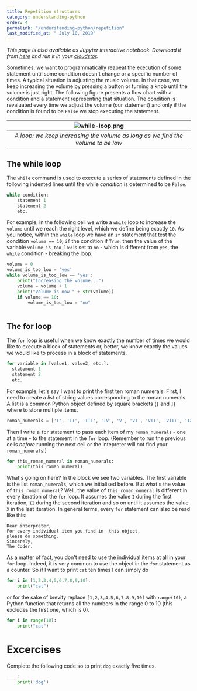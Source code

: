 ```yaml
---
title: Repetition structures
category: understanding-python
order: 4
permalink: "/understanding-python/repetition"
last_modified_at: " July 10, 2019"
---
```


*This page is also available as Jupyter interactive notebook. Download it from [here](https://code.research.uts.edu.au/143852/code-as-literacy-jupyter-notebooks/blob/master/understanding-python/python-04-repetition.ipynb) and run it in your [cloudstor](/getting-started/jupyter-notebook).* 

Sometimes, we want to programmatically reapeat the execution of some statement until some condition doesn't change or a specific number of times. A typical situation is adjusting the music volume. In that case, we keep increasing the volume by pressing a button or turning a knob until the volume is just right. The following figure presents a flow chart with a condition and a statement representing that situation. The condition is revaluated every time we adjust the volume (our statement) and only if the condition is found to be `False` we stop executing the statement.

|![while-loop.png](https://cloudstor.aarnet.edu.au/plus/s/4fASCZxa2TfbgK7/download)|
|:--:|
|*A loop: we keep increasing the volume as long as we find the volume to be low*|

## The while loop

The `while` command is used to execute a series of statements defined in the following indented lines until the while *condition* is determined to be `False`.

```python
while condition:
    statement 1
    statement 2
    etc.
```

For example, in the following cell we write a `while` loop to increase the `volume` until we reach the right level, which we define being exactly `10`. As you notice, within the `while` loop we have an `if` statement that test the condition `volume == 10`; `if` the condition if `True`, then the value of the variable `volume_is_too_low` is set to `no` - which is different from `yes`, the `while` condition - breaking the loop.


```python
volume = 0
volume_is_too_low = 'yes'
while volume_is_too_low == 'yes':
    print("Increasing the volume...")
    volume = volume + 1
    print("Volume is now " + str(volume))
    if volume == 10:
        volume_is_too_low = "no"
        
```

## The for loop

The `for` loop is useful when we know exactly the number of times we would like to execute a block of statements or, better, we know exactly the values we would like to process in a block of statements.

```python
for variable in [value1, value2, etc.]:
  statement 1
  statement 2
  etc.
```

For example, let's say I want to print the first ten roman numerals. First, I need to create a *list* of string values corresponding to the roman numerals. A list is a common Python object defined by square brackets (`[` and `]`) where to store multiple items. 


```python
roman_numerals = ['I', 'II', 'III', 'IV', 'V', 'VI', 'VII', 'VIII', 'IX', 'X']
```

Then I write a `for` statement to pass each item of my `roman_numerals` - one at a time - to the statement in the `for` loop. (Remember to run the previous cells *before* running the next cell or the intepreter will not find your `roman_numerals`!)


```python
for this_roman_numeral in roman_numerals:
    print(this_roman_numeral)
```

What's going on here? In the block we see two variables. The first variable is the list `roman_numerals`, which we initialised before. But what's the value of `this_roman_numeral`? Well, the value of `this_roman_numeral` is different in every iteration of the `for` loop. It assumes the value `I` during the first iteration, `II` during the second iteration and so on until it assumes the value `X` in the last iteration. In general terms, every `for` statement can also be read like this: 

```
Dear interpreter,
For every individual item you find in  this object, 
please do something. 
Sincerely,
The Coder.
```

As a matter of fact, you don't need to use the individual items at all in your `for` loop. Indeed, it is very common to use the object in the `for` statement as a counter. So if I want to print `cat` ten times I can simply do


```python
for i in [1,2,3,4,5,6,7,8,9,10]:
    print("cat")
```

or for the sake of brevity replace `[1,2,3,4,5,6,7,8,9,10]` with `range(10)`, a Python function that returns all the numbers in the range 0 to 10 (this excludes the first one, which is 0).


```python
for i in range(10):
    print("cat")
```

# Excercises

Complete the following code so to print `dog` exactly five times.


```python
____:
    print('dog')
```
